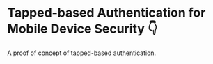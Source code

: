 # Tapped-based Authentication for Mobile Device Security 👇

A proof of concept of tapped-based authentication.
